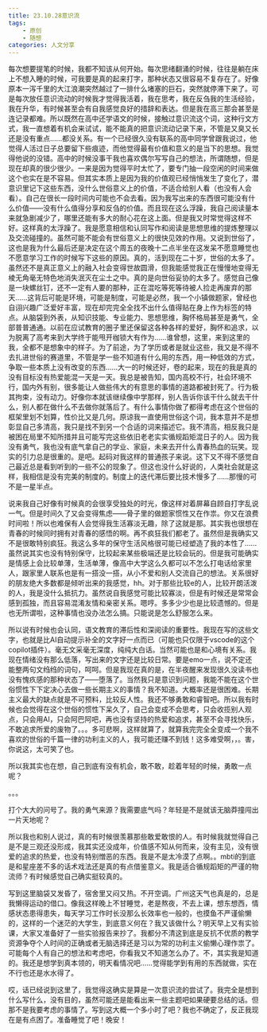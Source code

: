 ```yaml
---
title: 23.10.28意识流
tags:
	- 原创
	- 随想
categories: 人文分享
---
```

每次想要提笔的时候，我都不知该从何开始。每次思绪翻涌的时候，往往是躺在床上不想入睡的时候，可我要是真的起来打字，那种状态又很容易不复存在了。好像原本一泻千里的大江浪潮突然越过了一排什么堵塞的巨石，突然就停滞下来了。可是每次放任意识流动的时候我才觉得我活着，我在思考，我在反刍我的生活经验，我在升华，有时候甚至会有自我感觉良好的措辞和表达。但是我在高三那会甚至是连记录都难。所以既然在高中还学语文的时候，接触过意识流这个词，这种行文方式，我一直想着有机会来试试，能不能真的把意识流动记录下来，不管是又臭又长还是没有重点……都没关系。有一个已经很久没有联系的高中同学曾跟我说过，他觉得人活过日子总要留下些痕迹，而他觉得最有价值和意义的是当下的思想。我觉得他说的没错。高中的时候没事干我也喜欢偶尔写写自己的想法，所谓随想，但是现在却真的很少很少。一来是因为觉得平时太忙了，要专门抽一段空闲的时间来做这个也实在是不容易。但其实本质上是因为我的价值观已经悄悄发生了变化了，潜意识里记下这些东西，没什么世俗意义上的价值，不适合给别人看（也没有人会看）。自己在很长一段时间内可能也不会去看。因为我写出来的东西很可能没有什么价值——没有什么值得分享和反刍的价值。而且现在这么浮躁，我自己阅读量本来就急剧减少了，哪里还能有多大的耐心花在这上面。但是我又时常觉得这样不好。这样真的太浮躁了。我是愿意相信和认同写作和阅读是思想思维的提炼整理以及交流碰撞的。虽然可能不能会有世俗意义上的很快见效的作用。又说到世俗了，这也是我为什么最后还是决定在这个周五的夜晚十二点半坐在这发呆不愿意睡觉也不愿意学习工作的时候写下这些的原因。真的，活到现在二十岁，世俗的太多了。虽然还不是真正意义上的融入社会变得世故圆滑，但我能感觉我正在慢慢地变得无棱无角毫无特色地消失泯灭在尘土之中。真的是向世俗妥协的太多了。感觉自己像是一块螺丝钉，还不一定有人要的那种，正在混吃等死等待被人捡走再废弃的那天……这背后可能是环境，可能是制度，可能是必然，我一个小镇做题家，曾经也自诩兴趣广泛爱好丰富，现在却完完全全找不出什么值得贴在身上作为标签的特点。从脑袋到外表，从知识技能、专业能力、思想思维，胸怀格局甚至是勇气，全部普普通通。以前在应试教育的圈子里还保留这各种各样的爱好，胸怀和追求，以为脱离了高考来到大学终于能甩开枷锁大有作为……谁曾想，这里，来到这里的我，全都不是想象中的样子。为了前途，为了学历或者是就业这些，我又是不得不去扎进世俗的赛道里，不管是学一些不知道有什么用的东西，用一种低效的方式，争取一些本质上没有改变的东西……大一的时候还好，卷的起来，现在的我是真的没有目标没有热爱能混一天是一天。我总是被告知，国内高校不行，社会环境不行，国内外有别，很多能让人做些伟大的有意思的事情的道路都被封死了。行为极其拘束，没有动力。好像你本就该继续像中学那样，别人告诉你该干什么就去干什么，别人都在做什么不去做你就落后了。有什么事情你做了都得考虑在这个世俗的框架里划不划算，性价比又是几何。原谅我一直使用世俗这个词，我本意并不是想彰显自己多清高，我只是找不到另一个合适的词来描述它。我不清高，相反我只是被困在局里不知所措并且可能写完这些依旧老老实实循规蹈矩混日子的人。因为我没有勇气，我也没有底气拿自己的学业、家庭，未来去开什么青春热血的玩笑。现实的引力总是很重的。是吧。起码对我这样的普通孩子来说。这下又不得不感觉自己最近总是看到听到的一些不公的现象了。但这也没什么好说的，人类社会就是这样，我相信是没有完美的制度的。制度上的迭代滞后要比技术慢多了……那慢的可不是一星半点。

说来我自己好像有时候真的会很享受独处的时光，像这样对着屏幕自顾自打字乱说一气。但是时间久了又会变得焦虑——骨子里的做题家惯性又在作祟。你又在浪费时间啦！所以也难保有人会觉得我生活寡淡无趣，除了这就是那。其实我也很想在青春的时候同时拥有对青春的感悟的啊。再不疯狂我们都老了。虽然但是我确实又不是很敢特别疯狂。我这么多年的保守生活风格很可能已经塑造了我的本性了……虽然说其实也没有特别保守，比较起来某些极端还是比较会玩的。但是我可能确实是情感上会比较单薄，生活单薄，像高中大学这么久都可以不怎么打电话给家里人，跟家里人联系也是有一搭没一搭，从小不爱和别人交流自己的想法。关系很好的朋友绝大多数都是倾听出来的我感觉，hh。对于那些比较e的人，比较开朗活泼的人，我是没什么抵抗力。虽然说自我感觉可能比较寡淡，但是有时候还是常常会感到孤独，而且容易混淆友情和亲密关系。嗯哼。多多少少也是比较遗憾的。但是也无所谓啦，这种事情也没办法怎么搞。只能说是怎么舒服怎么来。

所以说有时候也会认同，语文教育的滞后性和深阅读的重要性。我现在写的这些文字，也就是比AI自动提示补全的文字好一点而已（可能也只仅限于vscode的这个copilot插件）。毫无文采毫无深度，纯纯大白话。当然可能也是和心境有关系。我现在情绪没有那么低落，写出来的文字还是比较日常。要是emo一点，说不定还能整两句文绉绉的词句，呵呵。但是我现在真的是，在半夜醒来发现很久没读书也没有愧疚感的那种状态了——堕落了。当然我只是意识到问题，我能不能在这个世俗惯性下下定决心去做一些长期主义的事情？我不知道。大概率还是很困难。长期主义最大的缺点就是不可预料，比较反人性。我还不够勇敢和睿智吧。所以我有时候也会觉得在这个世俗的惯性下呆久了，自己会变成不会思考，只会收揽别人观点，只会用AI，只会阿巴阿吧，再也没有坚持的热爱和追求，甚至不会寻找快乐，不敢追求所爱的废物了。。。多可悲啊，这样就算了，就算我完完全全变成一个我不喜欢的世俗的千篇一律的功利主义的人，我可能还赚不到钱！这多难受啊，，。害，你说这，太可笑了也。

所以我其实也在想，自己到底有没有机会，敢不敢，趁着年轻的时候，勇敢一点呢？

。。。

打个大大的问号了。我的勇气来源？我需要底气吗？年轻是不是就该无脑莽撞闯出一片天地呢？

所以我也和别人说过，真的有时候很羡慕那些敢爱敢恨的人。有时候我就觉得自己是不是三观还没形成，我其实还没成年，价值感不知从何而来，没有主见，没有很爱的追求的热爱，也没有特别憎恶的东西。我是不是太冷漠了点啊。。mbti的到底是和星座差不多的话术戏法还是真的有点借鉴意义。我是适合循规蹈矩的严谨的物流师？有时候感觉自己确实挺较真的。

写到这里脑袋又发昏了，宿舍里又闷又热。不开空调。广州这天气也真是的，总是我懒得运动的借口。像我这样晚上不甘睡觉，老是熬夜，不去上课，想东想西，情感状态患得患失，每天学习工作时长没那么长效率也一般的，也摸鱼不严谨偷懒的，这样的一个迷茫的大学生，到底意义何在？我又该做什么？明天早上又有实验课，大家又准备好了一些实验报告来抄了。我都分不清这到底是反抗不优质的教学资源争夺个人时间的正确或者无脑选择还是习以为常的功利主义偷懒心理作祟了。可能每个人有自己的想法和考虑吧，你看我又不知道怎么办了。不，其实我是知道的。我还是想学到真本领的，明天看情况吧……觉得能学到有用的东西就做，实在不行也还是水水得了。

哎，话已经说到这里了，我觉得这确实是算是一次意识流的尝试了。我完全是想到什么写什么，没有目的，虽然可能还是能看出来一些主题吧如果硬要总结的话。但那不是我要考虑的事情了。写到这大概一个多小时了吧？我也不确定了，反正我现在是有点困了。准备睡觉了吧！晚安！